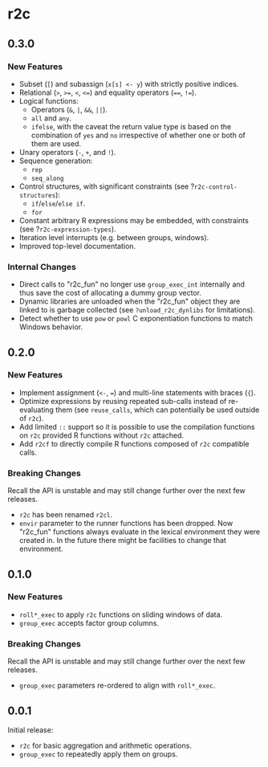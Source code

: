 # r2c

## 0.3.0

### New Features

* Subset (`[`) and subassign (`x[s] <- y`) with strictly positive indices.
* Relational (`>`, `>=`, `<`, `<=`) and equality operators (`==`, `!=`).
* Logical functions:
  * Operators (`&`, `|`, `&&`, `||`).
  * `all` and `any`.
  * `ifelse`, with the caveat the return value type is based on the combination
    of `yes` and `no` irrespective of whether one or both of them are used.
* Unary operators (`-`, `+`, and `!`).
* Sequence generation:
  * `rep`
  * `seq_along`
* Control structures, with significant constraints (see
  ?`r2c-control-structures`):
  * `if`/`else`/`else if`.
  * `for`
* Constant arbitrary R expressions may be embedded, with constraints (see
  ?`r2c-expression-types`).
* Iteration level interrupts (e.g. between groups, windows).
* Improved top-level documentation.

### Internal Changes

* Direct calls to "r2c_fun" no longer use `group_exec_int` internally and thus
  save the cost of allocating a dummy group vector.
* Dynamic libraries are unloaded when the "r2c_fun" object they are linked to is
  garbage collected (see `?unload_r2c_dynlibs` for limitations).
* Detect whether to use `pow` or `powl` C exponentiation functions to match
  Windows behavior.

## 0.2.0

### New Features

* Implement assignment (`<-`, `=`) and multi-line statements with braces (`{`).
* Optimize expressions by reusing repeated sub-calls instead of re-evaluating
  them (see `reuse_calls`, which can potentially be used outside of `r2c`).
* Add limited `::` support so it is possible to use the compilation functions on
  `r2c` provided R functions without `r2c` attached.
* Add `r2cf` to directly compile R functions composed of `r2c` compatible calls.

### Breaking Changes

Recall the API is unstable and may still change further over the next few
releases.

* `r2c` has been renamed `r2cl`.
* `envir` parameter to the runner functions has been dropped.  Now "r2c_fun"
  functions always evaluate in the lexical environment they were created in.  In
  the future there might be facilities to change that environment.

## 0.1.0

### New Features

* `roll*_exec` to apply `r2c` functions on sliding windows of data.
* `group_exec` accepts factor group columns.

### Breaking Changes

Recall the API is unstable and may still change further over the next few
releases.

* `group_exec` parameters re-ordered to align with `roll*_exec`.

## 0.0.1

Initial release:

* `r2c` for basic aggregation and arithmetic operations.
* `group_exec` to repeatedly apply them on groups.
